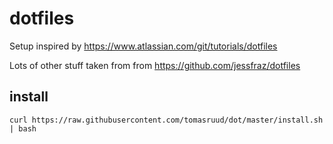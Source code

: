 # dotfiles
Setup inspired by https://www.atlassian.com/git/tutorials/dotfiles

Lots of other stuff taken from from https://github.com/jessfraz/dotfiles

## install
```
curl https://raw.githubusercontent.com/tomasruud/dot/master/install.sh | bash
```
